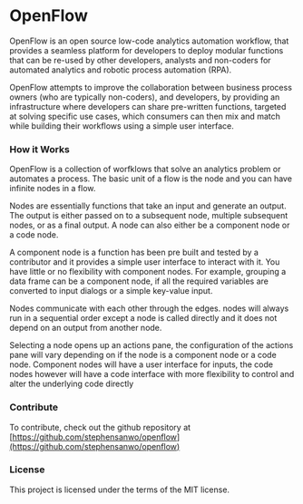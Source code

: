 # OpenFlow

OpenFlow is an open source low-code analytics automation workflow, that provides a seamless platform for developers to deploy modular functions that can be re-used by other developers, analysts and non-coders for automated analytics and robotic process automation (RPA).

OpenFlow attempts to improve the collaboration between business process owners (who are typically non-coders), and developers, by providing an infrastructure where developers can share pre-written functions, targeted at solving specific use cases, which consumers can then mix and match while building their workflows using a simple user interface.

### How it Works

OpenFlow is a collection of worfklows that solve an analytics problem or automates a process. The basic unit of a flow is the node and you can have infinite nodes in a flow.

Nodes are essentially functions that take an input and generate an output. The output is either passed on to a subsequent node, multiple subsequent nodes, or as a final output. A node can also either be a component node or a code node.

A component node is a function has been pre built and tested by a contributor and it provides a simple user interface to interact with it. You have little or no flexibility with component nodes. For example, grouping a data frame can be a component node, if all the required variables are converted to input dialogs or a simple key-value input.

Nodes communicate with each other through the edges. nodes will always run in a sequential order except a node is called directly and it does not depend on an output from another node.

Selecting a node opens up an actions pane, the configuration of the actions pane will vary depending on if the node is a component node or a code node. Component nodes will have a user interface for inputs, the code nodes however will have a code interface with more flexibility to control and alter the underlying code directly

### Contribute

To contribute, check out the github repository at [https://github.com/stephensanwo/openflow](https://github.com/stephensanwo/openflow)

### License

This project is licensed under the terms of the MIT license.
